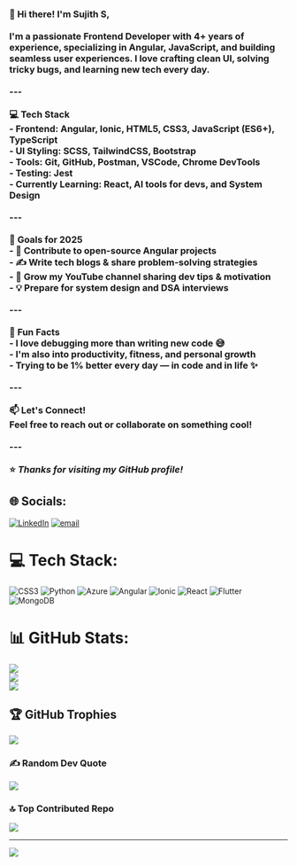 ### 👋 Hi there! I'm Sujith S,<br><br>I'm a passionate Frontend Developer with 4+ years of experience, specializing in **Angular**, **JavaScript**, and building seamless user experiences. I love crafting clean UI, solving tricky bugs, and learning new tech every day.<br><br>---<br><br>💻 **Tech Stack**  <br>- **Frontend:** Angular, Ionic, HTML5, CSS3, JavaScript (ES6+), TypeScript  <br>- **UI Styling:** SCSS, TailwindCSS, Bootstrap  <br>- **Tools:** Git, GitHub, Postman, VSCode, Chrome DevTools  <br>- **Testing:** Jest  <br>- **Currently Learning:** React, AI tools for devs, and System Design<br><br>---<br><br>🎯 **Goals for 2025**  <br>- 🚀 Contribute to open-source Angular projects  <br>- ✍️ Write tech blogs & share problem-solving strategies  <br>- 🎥 Grow my YouTube channel sharing dev tips & motivation  <br>- 💡 Prepare for system design and DSA interviews  <br><br>---<br><br>📌 **Fun Facts**  <br>- I love debugging more than writing new code 😅  <br>- I'm also into productivity, fitness, and personal growth  <br>- Trying to be 1% better every day — in code and in life ✨<br><br>---<br><br>📫 **Let's Connect!**  <br>Feel free to reach out or collaborate on something cool!  <br><br>---<br><br>⭐️ *Thanks for visiting my GitHub profile!*<br>


## 🌐 Socials:
[![LinkedIn](https://img.shields.io/badge/LinkedIn-%230077B5.svg?logo=linkedin&logoColor=white)](https://linkedin.com/in/sujith-sojan/) [![email](https://img.shields.io/badge/Email-D14836?logo=gmail&logoColor=white)](mailto:sujithsojan@gmail.com) 

# 💻 Tech Stack:
![CSS3](https://img.shields.io/badge/css3-%231572B6.svg?style=for-the-badge&logo=css3&logoColor=white) ![Python](https://img.shields.io/badge/python-3670A0?style=for-the-badge&logo=python&logoColor=ffdd54) ![Azure](https://img.shields.io/badge/azure-%230072C6.svg?style=for-the-badge&logo=microsoftazure&logoColor=white) ![Angular](https://img.shields.io/badge/angular-%23DD0031.svg?style=for-the-badge&logo=angular&logoColor=white) ![Ionic](https://img.shields.io/badge/Ionic-%233880FF.svg?style=for-the-badge&logo=Ionic&logoColor=white) ![React](https://img.shields.io/badge/react-%2320232a.svg?style=for-the-badge&logo=react&logoColor=%2361DAFB) ![Flutter](https://img.shields.io/badge/Flutter-%2302569B.svg?style=for-the-badge&logo=Flutter&logoColor=white) ![MongoDB](https://img.shields.io/badge/MongoDB-%234ea94b.svg?style=for-the-badge&logo=mongodb&logoColor=white)
# 📊 GitHub Stats:
![](https://github-readme-stats.vercel.app/api?username=sujithsojan&theme=dark&hide_border=false&include_all_commits=false&count_private=false)<br/>
![](https://nirzak-streak-stats.vercel.app/?user=sujithsojan&theme=dark&hide_border=false)<br/>
![](https://github-readme-stats.vercel.app/api/top-langs/?username=sujithsojan&theme=dark&hide_border=false&include_all_commits=false&count_private=false&layout=compact)

## 🏆 GitHub Trophies
![](https://github-profile-trophy.vercel.app/?username=sujithsojan&theme=radical&no-frame=false&no-bg=true&margin-w=4)

### ✍️ Random Dev Quote
![](https://quotes-github-readme.vercel.app/api?type=horizontal&theme=radical)

### 🔝 Top Contributed Repo
![](https://github-contributor-stats.vercel.app/api?username=sujithsojan&limit=5&theme=dark&combine_all_yearly_contributions=true)

---
[![](https://visitcount.itsvg.in/api?id=sujithsojan&icon=0&color=0)](https://visitcount.itsvg.in)

<!-- Proudly created with GPRM ( https://gprm.itsvg.in ) -->
